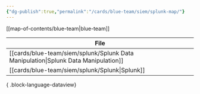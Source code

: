 ```yaml
---
{"dg-publish":true,"permalink":"/cards/blue-team/siem/splunk-map/"}
---
```


[[map-of-contents/blue-team\|blue-team]]

| File                                                                                  |
| ------------------------------------------------------------------------------------- |
| [[cards/blue-team/siem/splunk/Splunk Data Manipulation\|Splunk Data Manipulation]] |
| [[cards/blue-team/siem/splunk/Splunk\|Splunk]]                                     |

{ .block-language-dataview}

